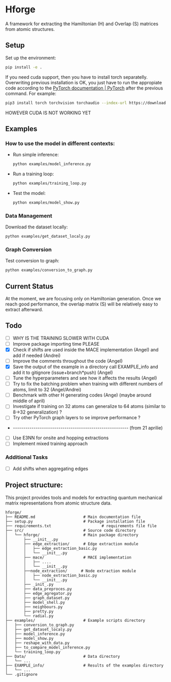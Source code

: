 # Hforge

A framework for extracting the Hamiltonian (H) and Overlap (S) matrices from atomic structures.

## Setup

Set up the environment:
```bash
pip install -e .
```
If you need cuda support, then you have to install torch separatelly. Overwriting previous installation is OK, you just have to run the appropiate code according to the [PyTorch documentation | PyTorch](https://pytorch.org/get-started/locally/) after the previous command. For example:
```bash
pip3 install torch torchvision torchaudio --index-url https://download.pytorch.org/whl/cu124
```
HOWEVER CUDA IS NOT WORKING YET

## Examples

### How to use the model in different contexts:

- Run simple inference:
  ```bash
  python examples/model_inference.py
  ```

- Run a training loop:
  ```bash
  python examples/training_loop.py
  ```

- Test the model:
  ```bash
  python examples/model_show.py
  ```

### Data Management

Download the dataset locally:
```bash
python examples/get_dataset_localy.py
```

### Graph Conversion

Test conversion to graph:
```bash
python examples/conversion_to_graph.py
```

## Current Status

At the moment, we are focusing only on Hamiltonian generation. Once we reach good performance, the overlap matrix (S) will be relatively easy to extract afterward.

## Todo

- [ ] WHY IS THE TRAINING SLOWER WITH CUDA
- [ ] Improve package importing time PLEASE
- [x] Check if shifts are used inside the MACE implementation (Angel) and add if needed (Andrei)
- [ ] Improve the comments throughout the code (Angel)
- [x] Save the output of the example in a directory call EXAMPLE_info and add it to gitignore (issue+branch*push) (Angel)
- [ ] Tune the hyperparameters and see how it affects the results (Angel)
- [ ] Try to fix the batching problem when training with different numbers of atoms, limit to 32 (Angel/Andrei)
- [ ] Benchmark with other H generating codes (Ange) (maybe around middle of april)
- [ ] Investigate if training on 32 atoms can generalize to 64 atoms (similar to 8→32 generalization) ?
- [ ] Try other PyTorch graph layers to se improve performance ?
- -------------------------------------------------------- (from  21 aprilie)
- [ ] Use E3NN for onsite and hopping extractions
- [ ] Implement mixed training approach

### Additional Tasks

- [ ] Add shifts when aggregating edges

## Project structure:
This project provides tools and models for extracting quantum mechanical matrix representations from atomic structure data.

    hforge/
    ├── README.md                     # Main documentation file
    ├── setup.py                      # Package installation file
    ├── requirements.txt                      # requirements file file
    ├── src/                          # Source code directory
    │   └── hforge/                   # Main package directory
    │       ├── __init__.py
    │       ├── edge_extraction/      # Edge extraction module
    │       │   ├── edge_extraction_basic.py
    │       │   └── __init__.py
    │       ├── mace/                 # MACE implementation
    │       │   ├── ....
    │       │   └── __init__.py
    │       ├──node_extraction/      # Node extraction module
    │       │   ├── node_extraction_basic.py
    │       │   └── __init__.py
    │       ├── _init_.py
    │       ├── data_preproces.py
    │       ├── edge_agregator.py
    │       ├── graph_dataset.py
    │       ├── model_shell.py
    │       ├── neighbours.py
    │       ├── pretty.py
    │       └── radial.py
    ├── examples/                     # Example scripts directory
    │   ├── conversion_to_graph.py
    │   ├── get_dataset_localy.py
    │   ├── model_inference.py
    │   ├── model_show.py
    │   ├── reshape_with_data.py
    │   ├── to_compare_model_inference.py
    │   └── training_loop.py
    ├── Data/                         # Data directory
    │   └── ...
    ├── EXAMPLE_info/                 # Results of the examples directory
    │   └── ...
    └── .gitignore